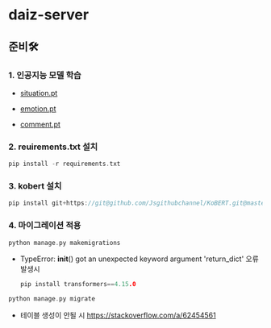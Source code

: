 # daiz-server

## 준비🛠
### 1. 인공지능 모델 학습
- [situation.pt](https://github.com/ATEAM-dAIz/daiz-training-situation)

- [emotion.pt](https://github.com/ATEAM-dAIz/daiz-training-emotion)

- [comment.pt](https://github.com/ATEAM-dAIz/daiz-training-comment)

### 2. reuirements.txt 설치
``` C
pip install -r requirements.txt
```
### 3. kobert 설치
``` C
pip install git+https://git@github.com/Jsgithubchannel/KoBERT.git@master
```
### 4. 마이그레이션 적용 
``` C
python manage.py makemigrations
```
- TypeError: __init__() got an unexpected keyword argument 'return_dict' 오류 발생시
  ``` C
  pip install transformers==4.15.0
  ```
``` C
python manage.py migrate
```
- 테이블 생성이 안될 시 https://stackoverflow.com/a/62454561


